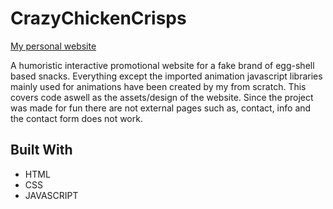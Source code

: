 # CrazyChickenCrisps

 [My personal website](https://williamkalin.netlify.com/)

A humoristic interactive promotional website for a fake brand of egg-shell based snacks. Everything except the imported animation javascript libraries mainly used for animations have been created by my from scratch. This covers code aswell as the assets/design of the website. Since the project was made for fun there are not external pages such as, contact, info and the contact form does not work.



## Built With

*  HTML
*  CSS
*  JAVASCRIPT

